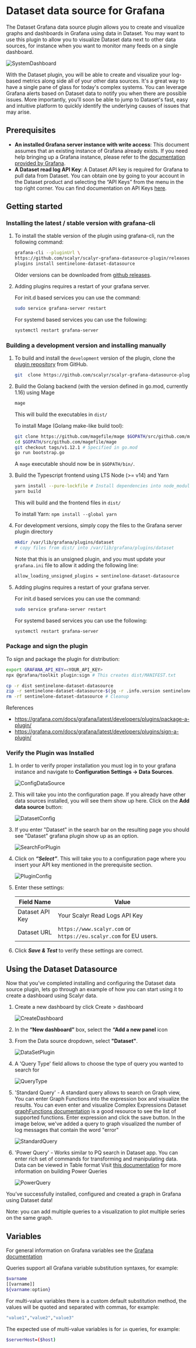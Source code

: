 # Dataset data source for Grafana

The Dataset Grafana data source plugin allows you to create and visualize graphs
and dashboards in Grafana using data in Dataset. You may want to use this plugin
to allow you to visualize Dataset data next to other data sources, for instance
when you want to monitor many feeds on a single dashboard.

<!-- TODO When the go-rewrite-v2 branch gets merged into master, change these urls -->
![SystemDashboard](https://raw.githubusercontent.com/scalyr/scalyr-grafana-datasource-plugin/go-rewrite-v2/src/img/SystemDashboard.png)

With the Dataset plugin, you will be able to create and visualize your log-based
metrics along side all of your other data sources. It's a great way to have a
single pane of glass for today's complex systems. You can leverage Grafana alerts
based on Dataset data to notify you when there are possible issues. More
importantly, you'll soon be able to jump to Dataset's fast, easy and intuitive
platform to quickly identify the underlying causes of issues that may arise.

## Prerequisites

* **An installed Grafana server instance with write access**: This document
assumes that an existing instance of Grafana already exists. If you need help
bringing up a Grafana instance, please refer to the [documentation provided by
Grafana](https://grafana.com/docs/installation/).
* **A Dataset read log API Key**: A Dataset API key is required for Grafana to pull
data from Dataset. You can obtain one by going to your account in the Dataset
product and selecting the “API Keys” from the menu in the top right corner. You
can find documentation on API Keys [here](https://www.scalyr.com/help/api#scalyr-api-keys).

## Getting started

### Installing the latest / stable version with grafana-cli

1. To install the stable version of the plugin using grafana-cli, run the following command:

   ```bash
   grafana-cli --pluginUrl \
   https://github.com/scalyr/scalyr-grafana-datasource-plugin/releases/download/3.0.0/sentinelone-dataset-datasource.zip \
   plugins install sentinelone-dataset-datasource
   ```

   Older versions can be downloaded from [github releases](https://github.com/scalyr/scalyr-grafana-datasource-plugin/releases).

2. Adding plugins requires a restart of your grafana server.

    For init.d based services you can use the command:

    ```bash
    sudo service grafana-server restart
    ```

    For systemd based services you can use the following:

    ```bash
    systemctl restart grafana-server
    ```

### Building a development version and installing manually

1. To build and install the `development` version of the plugin, clone the
[plugin repository](https://github.com/scalyr/scalyr-grafana-datasource-plugin) from GitHub.

    ```bash
    git  clone https://github.com/scalyr/scalyr-grafana-datasource-plugin.git
    ```

2. Build the Golang backend (with the version defined in go.mod, currently 1.16) using Mage

    ```bash
    mage
    ```

    This will build the executables in `dist/`

    To install Mage (Golang make-like build tool):

    ```bash
    git clone https://github.com/magefile/mage $GOPATH/src/github.com/magefile/mage
    cd $GOPATH/src/github.com/magefile/mage
    git checkout tags/v1.12.1 # Specified in go.mod
    go run bootstrap.go
    ```

    A `mage` executable should now be in `$GOPATH/bin/`.

3. Build the Typescript frontend using LTS Node (>= v14) and Yarn

    ```bash
    yarn install --pure-lockfile # Install dependencies into node_modules
    yarn build
    ```

    This will build and the frontend files in `dist/`

    To install Yarn: `npm install --global yarn`


5. For development versions, simply copy the files to the Grafana server plugin directory

    ```bash
    mkdir /var/lib/grafana/plugins/dataset
    # copy files from dist/ into /var/lib/grafana/plugins/dataset
    ```

    Note that this is an unsigned plugin, and you must update your `grafana.ini` file to allow it adding the following line:

   ```bash
   allow_loading_unsigned_plugins = sentinelone-dataset-datasource
   ```

6. Adding plugins requires a restart of your grafana server.

    For init.d based services you can use the command:

    ```bash
    sudo service grafana-server restart
    ```

    For systemd based services you can use the following:

    ```bash
    systemctl restart grafana-server
    ```

### Package and sign the plugin

To sign and package the plugin for distribution:

```bash
export GRAFANA_API_KEY=<YOUR_API_KEY>
npx @grafana/toolkit plugin:sign # This creates dist/MANIFEST.txt

cp -r dist sentinelone-dataset-datasource
zip -r sentinelone-dataset-datasource-$(jq -r .info.version sentinelone-dataset-datasource/plugin.json).zip sentinelone-dataset-datasource
rm -rf sentinelone-dataset-datasource # Cleanup
```

References
- https://grafana.com/docs/grafana/latest/developers/plugins/package-a-plugin/
- https://grafana.com/docs/grafana/latest/developers/plugins/sign-a-plugin/

### Verify the Plugin was Installed

1. In order to verify proper installation you must log in to your grafana instance
   and navigate to **Configuration Settings -> Data Sources**.

    ![ConfigDataSource](https://raw.githubusercontent.com/scalyr/scalyr-grafana-datasource-plugin/go-rewrite-v2/src/img/ConfigDataSource.png)

2. This will take you into the configuration page. If you already have other data
   sources installed, you will see them show up here. Click on the **Add data source** button:

    ![DatasetConfig](https://raw.githubusercontent.com/scalyr/scalyr-grafana-datasource-plugin/go-rewrite-v2/src/img/DatasetConfig.png)

3. If you enter "Dataset" in the search bar on the resulting page you should see "Dataset" grafana plugin show up as an option.

    ![SearchForPlugin](https://raw.githubusercontent.com/scalyr/scalyr-grafana-datasource-plugin/go-rewrite-v2/src/img/SearchForPlugin.png)

4. Click on ***“Select”***. This will take you to a configuration page where you
   insert your API key mentioned in the prerequisite section.

    ![PluginConfig](https://raw.githubusercontent.com/scalyr/scalyr-grafana-datasource-plugin/go-rewrite-v2/src/img/PluginConfig.png)

5. Enter these settings:

    |Field Name | Value|
    | --- | --- |
    |Dataset API Key | Your Scalyr Read Logs API Key|
    |Dataset URL | `https://www.scalyr.com` or `https://eu.scalyr.com` for EU users.|

6. Click ***Save & Test*** to verify these settings are correct.
## Using the Dataset Datasource

Now that you’ve completed installing and configuring the Dataset data source plugin,
lets go through an example of how you can start using it to create a dashboard
using Scalyr data.

1. Create a new dashboard by click Create > dashboard

    ![CreateDashboard](https://raw.githubusercontent.com/scalyr/scalyr-grafana-datasource-plugin/go-rewrite-v2/src/img/CreateDashboard.png)

2. In the **“New dashboard”** box, select the **“Add a new panel** icon

3. From the Data source dropdown, select **"Dataset"**.

    ![DataSetPlugin](https://raw.githubusercontent.com/scalyr/scalyr-grafana-datasource-plugin/go-rewrite-v2/src/img/DatasetPlugin.png)

4. A 'Query Type' field allows to choose the type of query you wanted to search for

    ![QueryType](https://raw.githubusercontent.com/scalyr/scalyr-grafana-datasource-plugin/go-rewrite-v2/src/img/QueryType.png)

5. 'Standard Query' - A standard query allows to search on Graph view, 
    You can enter Graph Functions into the expression box and visualize the results. You can even enter and visualize Complex Expressions
    Dataset [graphFunctions documentation](https://www.scalyr.com/help/dashboards#graphFunctions)
    is a good resource to see the list of supported functions.
    Enter expression and click the save button. In the image below, we've added a query to graph visualized the 
    number of log messages that contain the word "error"

     ![StandardQuery](https://raw.githubusercontent.com/scalyr/scalyr-grafana-datasource-plugin/go-rewrite-v2/src/img/StandardQuery.png)

6. 'Power Query' - Works similar to PQ search in Dataset app. You can enter rich set of commands for transforming
    and manipulating data. Data can be viewed in Table format
    Visit [this documentation](https://app.scalyr.com/help/power-queries) for more information on building Power Queries

     ![PowerQuery](https://raw.githubusercontent.com/scalyr/scalyr-grafana-datasource-plugin/go-rewrite-v2/src/img/PowerQuery.png)

You’ve successfully installed, configured and created a graph in Grafana using Dataset data!

Note: you can add multiple queries to a visualization to plot multiple series on the same graph.

## Variables

For general information on Grafana variables see the [Grafana documentation](https://grafana.com/docs/grafana/latest/reference/templating/)

Queries support all Grafana variable substitution syntaxes, for example:

```bash
$varname
[[varname]]
${varname:option}
```

For multi-value variables there is a custom default substitution method, the values will be quoted and separated with
commas, for example:

```bash
"value1","value2","value3"
```

The expected use of multi-value variables is for `in` queries, for example:

```bash
$serverHost=($host)
```

